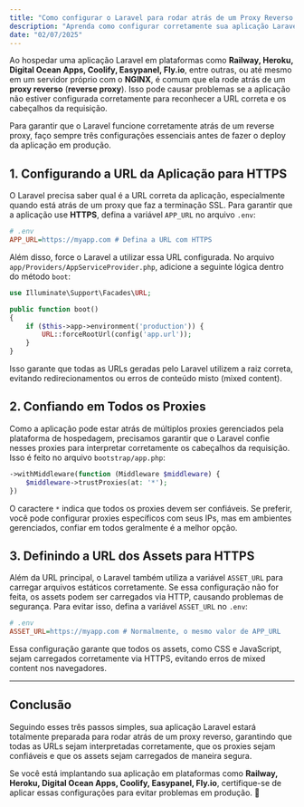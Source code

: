 ```yaml
---
title: "Como configurar o Laravel para rodar atrás de um Proxy Reverso (Reverse Proxy)"
description: "Aprenda como configurar corretamente sua aplicação Laravel para rodar atrás de um proxy reverso."
date: "02/07/2025"
---
```


Ao hospedar uma aplicação Laravel em plataformas como **Railway, Heroku, Digital Ocean Apps, Coolify, Easypanel, Fly.io**, entre outras, ou até mesmo em um servidor próprio com o **NGINX**, é comum que ela rode atrás de um **proxy reverso** (**reverse proxy**). Isso pode causar problemas se a aplicação não estiver configurada corretamente para reconhecer a URL correta e os cabeçalhos da requisição.

Para garantir que o Laravel funcione corretamente atrás de um reverse proxy, faço sempre três configurações essenciais antes de fazer o deploy da aplicação em produção.

## 1. Configurando a URL da Aplicação para HTTPS

O Laravel precisa saber qual é a URL correta da aplicação, especialmente quando está atrás de um proxy que faz a terminação SSL. Para garantir que a aplicação use **HTTPS**, defina a variável `APP_URL` no arquivo `.env`:

```ini
# .env
APP_URL=https://myapp.com # Defina a URL com HTTPS
```

Além disso, force o Laravel a utilizar essa URL configurada. No arquivo `app/Providers/AppServiceProvider.php`, adicione a seguinte lógica dentro do método `boot`:

```php
use Illuminate\Support\Facades\URL;

public function boot()
{
    if ($this->app->environment('production')) {
        URL::forceRootUrl(config('app.url'));
    }
}
```

Isso garante que todas as URLs geradas pelo Laravel utilizem a raiz correta, evitando redirecionamentos ou erros de conteúdo misto (mixed content).

## 2. Confiando em Todos os Proxies

Como a aplicação pode estar atrás de múltiplos proxies gerenciados pela plataforma de hospedagem, precisamos garantir que o Laravel confie nesses proxies para interpretar corretamente os cabeçalhos da requisição. Isso é feito no arquivo `bootstrap/app.php`:

```php
->withMiddleware(function (Middleware $middleware) {
    $middleware->trustProxies(at: '*');
})
```

O caractere `*` indica que todos os proxies devem ser confiáveis. Se preferir, você pode configurar proxies específicos com seus IPs, mas em ambientes gerenciados, confiar em todos geralmente é a melhor opção.

## 3. Definindo a URL dos Assets para HTTPS

Além da URL principal, o Laravel também utiliza a variável `ASSET_URL` para carregar arquivos estáticos corretamente. Se essa configuração não for feita, os assets podem ser carregados via HTTP, causando problemas de segurança. Para evitar isso, defina a variável `ASSET_URL` no `.env`:

```ini
# .env
ASSET_URL=https://myapp.com # Normalmente, o mesmo valor de APP_URL
```

Essa configuração garante que todos os assets, como CSS e JavaScript, sejam carregados corretamente via HTTPS, evitando erros de mixed content nos navegadores.

---

## Conclusão

Seguindo esses três passos simples, sua aplicação Laravel estará totalmente preparada para rodar atrás de um proxy reverso, garantindo que todas as URLs sejam interpretadas corretamente, que os proxies sejam confiáveis e que os assets sejam carregados de maneira segura.

Se você está implantando sua aplicação em plataformas como **Railway, Heroku, Digital Ocean Apps, Coolify, Easypanel, Fly.io**, certifique-se de aplicar essas configurações para evitar problemas em produção. 🚀

